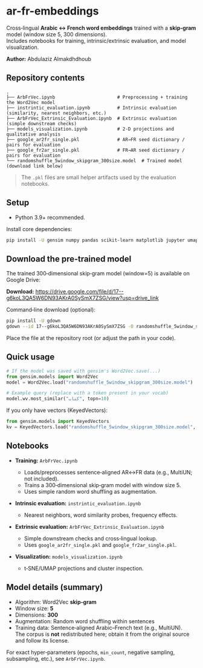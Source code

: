 # ar-fr-embeddings

Cross‑lingual **Arabic ↔ French word embeddings** trained with a **skip‑gram** model (window size 5, 300 dimensions).  
Includes notebooks for training, intrinsic/extrinsic evaluation, and model visualization.

**Author:** Abdulaziz Almakdhdhoub



## Repository contents

```
.
├── ArbFrVec.ipynb                       # Preprocessing + training the Word2Vec model
├── instrintic_evaluation.ipynb          # Intrinsic evaluation (similarity, nearest neighbors, etc.)
├── ArbFrVec_Extrinsic_Evaluation.ipynb  # Extrinsic evaluation (simple downstream checks)
├── models_visualization.ipynb           # 2‑D projections and qualitative analysis
├── google_ar2fr_single.pkl              # AR→FR seed dictionary / pairs for evaluation
├── google_fr2ar_single.pkl              # FR→AR seed dictionary / pairs for evaluation
└── randomshuffle_5window_skipgram_300size.model  # Trained model (download link below)
```
> The `.pkl` files are small helper artifacts used by the evaluation notebooks.



## Setup

- Python 3.9+ recommended.

Install core dependencies:

```bash
pip install -U gensim numpy pandas scikit-learn matplotlib jupyter umap-learn
```



## Download the pre‑trained model

The trained 300‑dimensional skip‑gram model (window=5) is available on Google Drive:

**Download:** https://drive.google.com/file/d/17--g6koL3QA5W6DN93AKrA0SySmX7ZSG/view?usp=drive_link

Command‑line download (optional):

```bash
pip install -U gdown
gdown --id 17--g6koL3QA5W6DN93AKrA0SySmX7ZSG -O randomshuffle_5window_skipgram_300size.model
```

Place the file at the repository root (or adjust the path in your code).



## Quick usage

```python
# If the model was saved with gensim's Word2Vec.save(...)
from gensim.models import Word2Vec
model = Word2Vec.load("randomshuffle_5window_skipgram_300size.model")

# Example query (replace with a token present in your vocab)
model.wv.most_similar("كتاب", topn=10)
```

If you only have vectors (KeyedVectors):

```python
from gensim.models import KeyedVectors
kv = KeyedVectors.load("randomshuffle_5window_skipgram_300size.model", mmap="r")
```



## Notebooks

- **Training:** `ArbFrVec.ipynb`  
  - Loads/preprocesses sentence‑aligned AR↔FR data (e.g., MultiUN; not included).  
  - Trains a 300‑dimensional skip‑gram model with window size 5.  
  - Uses simple random word shuffling as augmentation.

- **Intrinsic evaluation:** `instrintic_evaluation.ipynb`  
  - Nearest neighbors, word similarity probes, frequency effects.

- **Extrinsic evaluation:** `ArbFrVec_Extrinsic_Evaluation.ipynb`  
  - Simple downstream checks and cross‑lingual lookup.  
  - Uses `google_ar2fr_single.pkl` and `google_fr2ar_single.pkl`.

- **Visualization:** `models_visualization.ipynb`  
  - t‑SNE/UMAP projections and cluster inspection.



## Model details (summary)

- Algorithm: Word2Vec **skip‑gram**  
- Window size: **5**  
- Dimensions: **300**  
- Augmentation: Random word shuffling within sentences  
- Training data: Sentence‑aligned Arabic–French text (e.g., MultiUN).  
  The corpus is **not** redistributed here; obtain it from the original source and follow its license.

For exact hyper‑parameters (epochs, `min_count`, negative sampling, subsampling, etc.), see `ArbFrVec.ipynb`.

